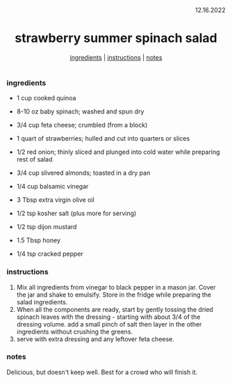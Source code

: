 <p align="right">12.16.2022</p>

<h1 align="center">strawberry summer spinach salad</h1>

<div align="center">
  <a href="#ingredients">ingredients</a> | 
  <a href="#instructions">instructions</a> | 
  <a href="#notes">notes</a>
</div>
<br>

### ingredients
- 1 cup cooked quinoa
- 8-10 oz baby spinach; washed and spun dry
- 3/4 cup feta cheese; crumbled (from a block)
- 1 quart of strawberries; hulled and cut into quarters or slices
- 1/2 red onion; thinly sliced and plunged into cold water while preparing rest of salad
- 3/4 cup slivered almonds; toasted in a dry pan

- 1/4 cup balsamic vinegar
- 3 Tbsp extra virgin olive oil 
- 1/2 tsp kosher salt (plus more for serving)
- 1/2 tsp dijon mustard
- 1.5 Tbsp honey 
- 1/4 tsp cracked pepper 


### instructions
1. Mix all ingredients from vinegar to black pepper in a mason jar. Cover the jar and shake to emulsify. Store in the fridge while preparing the salad ingredients.
1. When all the components are ready, start by gently tossing the dried spinach leaves with the dressing - starting with about 3/4 of the dressing volume. add a small pinch of salt then layer in the other ingredients without crushing the greens.
1. serve with extra dressing and any leftover feta cheese.


### notes
Delicious, but doesn't keep well. Best for a crowd who will finish it.

